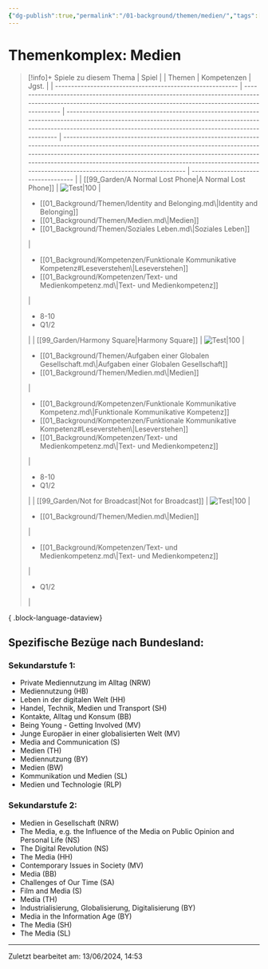 ```yaml
---
{"dg-publish":true,"permalink":"/01-background/themen/medien/","tags":["topic"],"noteIcon":"1"}
---
```


# Themenkomplex: Medien
>[!info]+ Spiele zu diesem Thema
> | Spiel                                                     |                                                                                                                                                                | Themen                                                                                                                                                                                                                | Kompetenzen                                                                                                                                                                                                                                                                                                                            | Jgst.                               |
> | --------------------------------------------------------- | -------------------------------------------------------------------------------------------------------------------------------------------------------------- | --------------------------------------------------------------------------------------------------------------------------------------------------------------------------------------------------------------------- | -------------------------------------------------------------------------------------------------------------------------------------------------------------------------------------------------------------------------------------------------------------------------------------------------------------------------------------- | ----------------------------------- |
> | [[99_Garden/A Normal Lost Phone\|A Normal Lost Phone]] | ![Test\|100](https://images.igdb.com/igdb/image/upload/t_cover_big/co2kfs.webp)                                                                                | <ul><li>[[01_Background/Themen/Identity and Belonging.md\\|Identity and Belonging]]</li><li>[[01_Background/Themen/Medien.md\\|Medien]]</li><li>[[01_Background/Themen/Soziales Leben.md\\|Soziales Leben]]</li></ul> | <ul><li>[[01_Background/Kompetenzen/Funktionale Kommunikative Kompetenz#Leseverstehen\\|Leseverstehen]]</li><li>[[01_Background/Kompetenzen/Text- und Medienkompetenz.md\\|Text- und Medienkompetenz]]</li></ul>                                                                                                                    | <ul><li>8-10</li><li>Q1/2</li></ul> |
> | [[99_Garden/Harmony Square\|Harmony Square]]           | ![Test\|100](https://games-im-unterricht.de/sites/default/files/styles/game_bild_cropped_480x270/public/spielbilder/Harmony%20Square%20Logo.PNG?itok=ueAAXUbs) | <ul><li>[[01_Background/Themen/Aufgaben einer Globalen Gesellschaft.md\\|Aufgaben einer Globalen Gesellschaft]]</li><li>[[01_Background/Themen/Medien.md\\|Medien]]</li></ul>                                         | <ul><li>[[01_Background/Kompetenzen/Funktionale Kommunikative Kompetenz.md\\|Funktionale Kommunikative Kompetenz]]</li><li>[[01_Background/Kompetenzen/Funktionale Kommunikative Kompetenz#Leseverstehen\\|Leseverstehen]]</li><li>[[01_Background/Kompetenzen/Text- und Medienkompetenz.md\\|Text- und Medienkompetenz]]</li></ul> | <ul><li>8-10</li><li>Q1/2</li></ul> |
> | [[99_Garden/Not for Broadcast\|Not for Broadcast]]     | ![Test\|100](https://images.igdb.com/igdb/image/upload/t_cover_big/co5bcn.webp)                                                                                | <ul><li>[[01_Background/Themen/Medien.md\\|Medien]]</li></ul>                                                                                                                                                         | <ul><li>[[01_Background/Kompetenzen/Text- und Medienkompetenz.md\\|Text- und Medienkompetenz]]</li></ul>                                                                                                                                                                                                                               | <ul><li>Q1/2</li></ul>              |
> 
{ .block-language-dataview}
## Spezifische Bezüge nach Bundesland:

### Sekundarstufe 1:
- Private Mediennutzung im Alltag (NRW)      
- Mediennutzung (HB) 
- Leben in der digitalen Welt (HH)  
- Handel, Technik, Medien und Transport (SH)
- Kontakte, Alltag und Konsum (BB)
- Being Young - Getting Involved (MV)
- Junge Europäer in einer globalisierten Welt (MV)
- Media and Communication (S)
- Medien (TH)
- Mediennutzung (BY)
- Medien (BW) 
- Kommunikation und Medien (SL)
- Medien und Technologie (RLP) 

### Sekundarstufe 2:
- Medien in Gesellschaft (NRW)
- The Media, e.g. the Influence of the Media on Public Opinion and Personal Life (NS)
- The Digital Revolution (NS)
- The Media (HH)
- Contemporary Issues in Society (MV)
- Media (BB)
- Challenges of Our Time (SA)
-  Film and Media (S)
- Media (TH)
- Industrialisierung, Globalisierung, Digitalisierung (BY)
- Media in the Information Age (BY)
- The Media (SH)
- The Media (SL)
---
Zuletzt bearbeitet am: 13/06/2024, 14:53